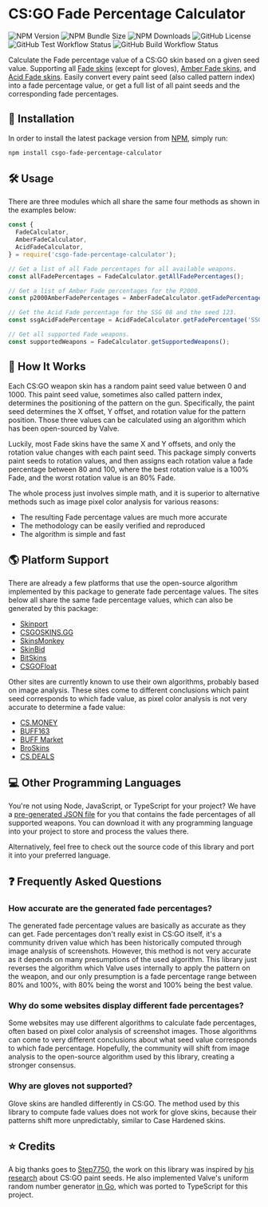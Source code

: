 # CS:GO Fade Percentage Calculator

![NPM Version](https://img.shields.io/npm/v/csgo-fade-percentage-calculator)
![NPM Bundle Size](https://img.shields.io/bundlephobia/min/csgo-fade-percentage-calculator?label=size)
![NPM Downloads](https://img.shields.io/npm/dm/csgo-fade-percentage-calculator)
![GitHub License](https://img.shields.io/github/license/chescos/csgo-fade-percentage-calculator)
![GitHub Test Workflow Status](https://img.shields.io/github/actions/workflow/status/chescos/csgo-fade-percentage-calculator/test.yml?branch=master&label=tests)
![GitHub Build Workflow Status](https://img.shields.io/github/actions/workflow/status/chescos/csgo-fade-percentage-calculator/build.yml?branch=master&label=build)

Calculate the Fade percentage value of a CS:GO skin based on a given seed value. Supporting all
[Fade skins](https://csgoskins.gg/families/fade) (except for gloves),
[Amber Fade skins](https://csgoskins.gg/families/amber-fade), and
[Acid Fade skins](https://csgoskins.gg/families/acid-fade). Easily convert every paint seed (also called pattern index)
into a fade percentage value, or get a full list of all paint seeds and the corresponding fade percentages.

## 🚀 Installation

In order to install the latest package version from
[NPM](https://www.npmjs.com/package/csgo-fade-percentage-calculator), simply run:

```bash
npm install csgo-fade-percentage-calculator
```

## 🛠 Usage

There are three modules which all share the same four methods as shown in the examples below:

```js
const {
  FadeCalculator,
  AmberFadeCalculator,
  AcidFadeCalculator,
} = require('csgo-fade-percentage-calculator');

// Get a list of all Fade percentages for all available weapons.
const allFadePercentages = FadeCalculator.getAllFadePercentages();

// Get a list of Amber Fade percentages for the P2000.
const p2000AmberFadePercentages = AmberFadeCalculator.getFadePercentages('P2000');

// Get the Acid Fade percentage for the SSG 08 and the seed 123.
const ssgAcidFadePercentage = AcidFadeCalculator.getFadePercentage('SSG 08', 123);

// Get all supported Fade weapons.
const supportedWeapons = FadeCalculator.getSupportedWeapons();
```

## 📜 How It Works

Each CS:GO weapon skin has a random paint seed value between 0 and 1000. This paint seed value, sometimes also
called pattern index, determines the positioning of the pattern on the gun. Specifically, the paint seed determines
the X offset, Y offset, and rotation value for the pattern position. Those three values can be calculated using
an algorithm which has been open-sourced by Valve.

Luckily, most Fade skins have the same X and Y offsets, and only the rotation value changes with each paint seed.
This package simply converts paint seeds to rotation values, and then assigns each rotation value a fade percentage
between 80 and 100, where the best rotation value is a 100% Fade, and the worst rotation value is an 80% Fade.

The whole process just involves simple math, and it is superior to alternative methods such as image pixel color
analysis for various reasons:

- The resulting Fade percentage values are much more accurate
- The methodology can be easily verified and reproduced
- The algorithm is simple and fast

## 🌎 Platform Support

There are already a few platforms that use the open-source algorithm implemented by this package to generate
fade percentage values. The sites below all share the same fade percentage values, which can also be generated by
this package:

- [Skinport](https://skinport.com/)
- [CSGOSKINS.GG](https://csgoskins.gg/)
- [SkinsMonkey](https://skinsmonkey.com/)
- [SkinBid](https://skinbid.com/)
- [BitSkins](https://bitskins.com/)
- [CSGOFloat](https://csgofloat.com/)

Other sites are currently known to use their own algorithms, probably based on image analysis. These sites come
to different conclusions which paint seed corresponds to which fade value, as pixel color analysis is not
very accurate to determine a fade value:

- [CS.MONEY](https://cs.money/)
- [BUFF163](https://buff.163.com/)
- [BUFF Market](https://buff.market/)
- [BroSkins](https://broskins.com/)
- [CS.DEALS](https://cs.deals/)

## 💻 Other Programming Languages

You're not using Node, JavaScript, or TypeScript for your project? We have a
[pre-generated JSON file](https://raw.githubusercontent.com/chescos/csgo-fade-percentage-calculator/master/generated/fade-percentages.json)
for you that contains the fade percentages of all supported weapons. You can download it with any programming language
into your project to store and process the values there.

Alternatively, feel free to check out the source code of this library and port it into your preferred language.

## ❓ Frequently Asked Questions

### How accurate are the generated fade percentages?

The generated fade percentage values are basically as accurate as they can get. Fade percentages don't really exist
in CS:GO itself, it's a community driven value which has been historically computed through image analysis of
screenshots. However, this method is not very accurate as it depends on many presumptions of the used algorithm.
This library just reverses the algorithm which Valve uses internally to apply the pattern on the weapon, and our only
presumption is a fade percentage range between 80% and 100%, with 80% being the worst and 100% being the best value.

### Why do some websites display different fade percentages?

Some websites may use different algorithms to calculate fade percentages, often based on pixel color analysis of
screenshot images. Those algorithms can come to very different conclusions about what seed value corresponds to which
fade percentage. Hopefully, the community will shift from image analysis to the open-source algorithm used by this
library, creating a stronger consensus.

### Why are gloves not supported?

Glove skins are handled differently in CS:GO. The method used by this library to compute fade values does not work
for glove skins, because their patterns shift more unpredictably, similar to Case Hardened skins.

## ⭐ Credits

A big thanks goes to [Step7750](https://github.com/Step7750), the work on this library was inspired by
[his research](https://www.reddit.com/r/GlobalOffensiveTrade/comments/b7g538/psa_how_paint_seed_actually_works_technical/)
about CS:GO paint seeds. He also implemented Valve's uniform random number generator
[in Go](https://github.com/Step7750/UniformRandom), which was ported to TypeScript for this project.
